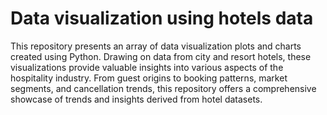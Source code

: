 # Data visualization using hotels data

This repository presents an array of data visualization plots and charts created using Python. Drawing on data from city and resort hotels, these visualizations provide valuable insights into various aspects of the hospitality industry. From guest origins to booking patterns, market segments, and cancellation trends, this repository offers a comprehensive showcase of trends and insights derived from hotel datasets.

